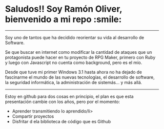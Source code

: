 <h1>Saludos!! Soy Ramón Oliver, bienvenido a mi repo :smile:</h1> 

_____

Soy uno de tantos que ha decidido reorientar su vida al desarrollo de Software.

Se que buscar en internet como modificar la cantidad de ataques que un protagonista puede hacer en tu proyecto de RPG Maker, primero con Ruby y luego con Javascript no cuenta como background, pero es el mío.

Desde que tuve mi primer Windows 3.1 hasta ahora no ha dejado de fascinarme el mundo de las nuevas tecnologías, el desarrollo de software, la seguridad informática, la administración de sistemás... y más allá.

_______

Estoy en github para dos cosas en principio, el plan es que esta presentación cambie con los años, pero por el momento:

<ul>
  <li>Aprender transmitiendo lo aprendido/li>
  <li> Compartir proyectos </li>
  <li>Disfritar d ela biblioteca de código que es Github</li></li>
</ul>
